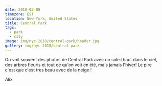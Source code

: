 ```yaml
---
date: 2018-02-08
timezone: EST
location: New York, United States
title: Central Park
tags:
  - park
  - city
image: img/nyc-2018/central-park/header.jpg
gallery: img/nyc-2018/central-park
---
```

  
On voit souvent des photos de Central Park avec un soleil haut dans le ciel, des arbres fleuris et tout ce qu'on voit en été, mais jamais l'hiver! 
Le pire c'est que c'est très beau avec de la neige !

Alix